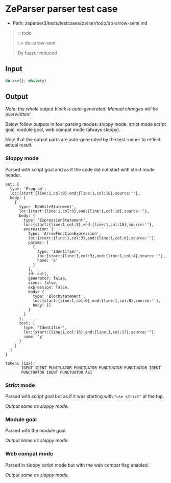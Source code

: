 # ZeParser parser test case

- Path: zeparser3/tests/testcases/parser/todo/do-arrow-semi.md

> :: todo
>
> ::> do-arrow-semi
>
> By fuzzer reduced


## Input

`````js
do x=>{}; while(y)
`````

## Output

_Note: the whole output block is auto-generated. Manual changes will be overwritten!_

Below follow outputs in four parsing modes: sloppy mode, strict mode script goal, module goal, web compat mode (always sloppy).

Note that the output parts are auto-generated by the test runner to reflect actual result.

### Sloppy mode

Parsed with script goal and as if the code did not start with strict mode header.

`````
ast: {
  type: 'Program',
  loc:{start:{line:1,col:0},end:{line:1,col:18},source:''},
  body: [
    {
      type: 'DoWhileStatement',
      loc:{start:{line:1,col:0},end:{line:1,col:18},source:''},
      body: {
        type: 'ExpressionStatement',
        loc:{start:{line:1,col:3},end:{line:1,col:10},source:''},
        expression: {
          type: 'ArrowFunctionExpression',
          loc:{start:{line:1,col:3},end:{line:1,col:8},source:''},
          params: [
            {
              type: 'Identifier',
              loc:{start:{line:1,col:3},end:{line:1,col:4},source:''},
              name: 'x'
            }
          ],
          id: null,
          generator: false,
          async: false,
          expression: false,
          body: {
            type: 'BlockStatement',
            loc:{start:{line:1,col:6},end:{line:1,col:8},source:''},
            body: []
          }
        }
      },
      test: {
        type: 'Identifier',
        loc:{start:{line:1,col:16},end:{line:1,col:17},source:''},
        name: 'y'
      }
    }
  ]
}

tokens (12x):
       IDENT IDENT PUNCTUATOR PUNCTUATOR PUNCTUATOR PUNCTUATOR IDENT
       PUNCTUATOR IDENT PUNCTUATOR ASI
`````

### Strict mode

Parsed with script goal but as if it was starting with `"use strict"` at the top.

_Output same as sloppy mode._

### Module goal

Parsed with the module goal.

_Output same as sloppy mode._

### Web compat mode

Parsed in sloppy script mode but with the web compat flag enabled.

_Output same as sloppy mode._
